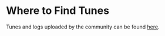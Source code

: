# Where to Find Tunes

Tunes and logs uploaded by the community can be found [here](https://tunes.fome.tech). 